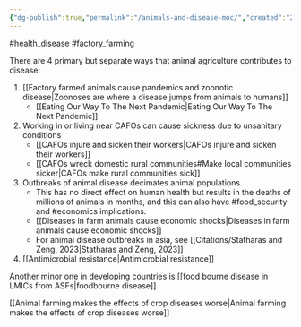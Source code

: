 ```yaml
---
{"dg-publish":true,"permalink":"/animals-and-disease-moc/","created":"2024-04-22T12:46:05.000+01:00","updated":"2025-09-28T23:42:58.026+01:00"}
---
```


#health_disease #factory_farming 

There are 4 primary but separate ways that animal agriculture contributes to disease:

1.  [[Factory farmed animals cause pandemics and zoonotic disease\|Zoonoses are where a disease jumps from animals to humans]]
	- [[Eating Our Way To The Next Pandemic\|Eating Our Way To The Next Pandemic]]
2. Working in or living near CAFOs can cause sickness due to unsanitary conditions
	- [[CAFOs injure and sicken their workers\|CAFOs injure and sicken their workers]]
	- [[CAFOs wreck domestic rural communities#Make local communities sicker\|CAFOs make rural communities sick]]
3. Outbreaks of animal disease decimates animal populations. 
	- This has no direct effect on human health but results in the deaths of millions of animals in months, and this can also have #food_security  and #economics implications.
	- [[Diseases in farm animals cause economic shocks\|Diseases in farm animals cause economic shocks]]
	- For animal disease outbreaks in asia, see [[Citations/Statharas and Zeng, 2023\|Statharas and Zeng, 2023]]
4. [[Antimicrobial resistance\|Antimicrobial resistance]]

Another minor one in developing countries is [[food bourne disease in LMICs from ASFs\|foodbourne disease]] 

[[Animal farming makes the effects of crop diseases worse\|Animal farming makes the effects of crop diseases worse]]